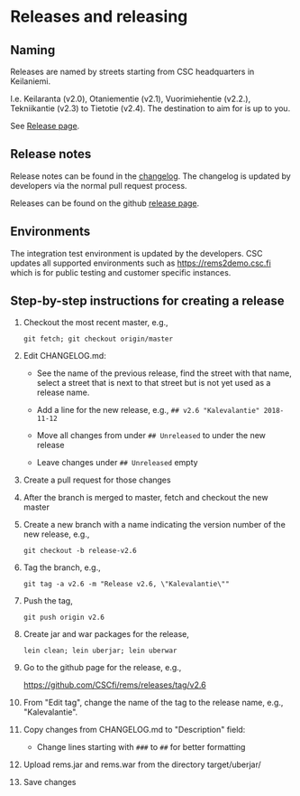 # Releases and releasing

## Naming
Releases are named by streets starting from CSC headquarters in Keilaniemi.

I.e. Keilaranta (v2.0), Otaniementie (v2.1), Vuorimiehentie (v2.2.), Tekniikantie (v2.3) to Tietotie (v2.4).
The destination to aim for is up to you.

See [Release page](https://github.com/CSCfi/rems/releases).

## Release notes

Release notes can be found in the [changelog](../CHANGELOG.md). The
changelog is updated by developers via the normal pull request process.

Releases can be found on the github [release page](https://github.com/CSCfi/rems/releases).

## Environments

The integration test environment is updated by the developers.
CSC updates all supported environments such as https://rems2demo.csc.fi which is for public testing and customer specific instances.

## Step-by-step instructions for creating a release

1. Checkout the most recent master, e.g.,

   `git fetch; git checkout origin/master`

2. Edit CHANGELOG.md:

   - See the name of the previous release, find the street with that name,
     select a street that is next to that street but is not yet used as
     a release name.

   - Add a line for the new release, e.g.,
     `## v2.6 "Kalevalantie" 2018-11-12`

   - Move all changes from under `## Unreleased` to under the new release

   - Leave changes under `## Unreleased` empty

3. Create a pull request for those changes

4. After the branch is merged to master, fetch and checkout the new master

5. Create a new branch with a name indicating the version number of the
   new release, e.g.,

   `git checkout -b release-v2.6`

6. Tag the branch, e.g.,

   `git tag -a v2.6 -m "Release v2.6, \"Kalevalantie\""`

7. Push the tag,

   `git push origin v2.6`

8. Create jar and war packages for the release,

   `lein clean; lein uberjar; lein uberwar`

9. Go to the github page for the release, e.g.,

   https://github.com/CSCfi/rems/releases/tag/v2.6

10. From "Edit tag", change the name of the tag to the release name,
    e.g., "Kalevalantie".

11. Copy changes from CHANGELOG.md to "Description" field:

    - Change lines starting with `###` to `##` for better formatting

12. Upload rems.jar and rems.war from the directory target/uberjar/

13. Save changes

